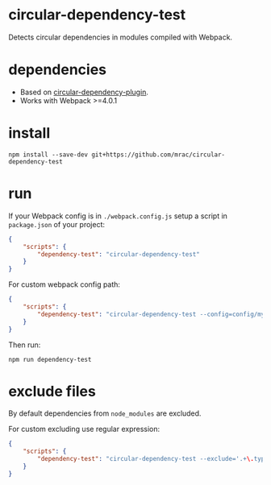 # circular-dependency-test
Detects circular dependencies in modules compiled with Webpack.

# dependencies

* Based on [circular-dependency-plugin](https://github.com/aackerman/circular-dependency-plugin).
* Works with Webpack >=4.0.1

# install

```
npm install --save-dev git+https://github.com/mrac/circular-dependency-test
```

# run

If your Webpack config is in `./webpack.config.js` setup a script in `package.json` of your project:

```json
{
    "scripts": {
        "dependency-test": "circular-dependency-test"
    } 
}
```

For custom webpack config path:

```json
{
    "scripts": {
        "dependency-test": "circular-dependency-test --config=config/my-webpack.config.js"
    } 
}
```

Then run:

```
npm run dependency-test
```

# exclude files

By default dependencies from `node_modules` are excluded.

For custom excluding use regular expression:

```json
{
    "scripts": {
        "dependency-test": "circular-dependency-test --exclude='.+\.types\.ts|node_modules'"
    } 
}
```
